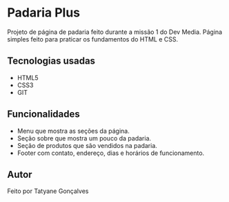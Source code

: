 # Padaria Plus

Projeto de página de padaria feito durante a missão 1 do Dev Media. Página simples feito para praticar os fundamentos do HTML e CSS.


## Tecnologias usadas
- HTML5
- CSS3
- GIT

## Funcionalidades
- Menu que mostra as seções da página.
- Seção sobre que mostra um pouco da padaria.
- Seção de produtos que são vendidos na padaria.
- Footer com contato, endereço, dias e horários de funcionamento.

## Autor
Feito por Tatyane Gonçalves